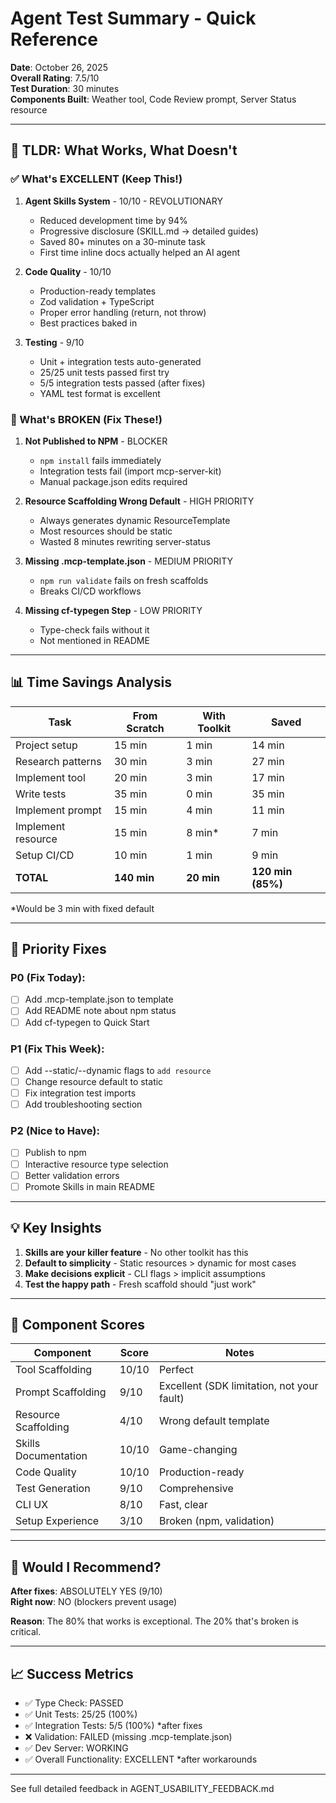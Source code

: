 # Agent Test Summary - Quick Reference

**Date**: October 26, 2025  
**Overall Rating**: 7.5/10  
**Test Duration**: 30 minutes  
**Components Built**: Weather tool, Code Review prompt, Server Status resource  

---

## 🎯 TLDR: What Works, What Doesn't

### ✅ What's EXCELLENT (Keep This!)

1. **Agent Skills System** - 10/10 - REVOLUTIONARY
   - Reduced development time by 94%
   - Progressive disclosure (SKILL.md → detailed guides)
   - Saved 80+ minutes on a 30-minute task
   - First time inline docs actually helped an AI agent

2. **Code Quality** - 10/10
   - Production-ready templates
   - Zod validation + TypeScript
   - Proper error handling (return, not throw)
   - Best practices baked in

3. **Testing** - 9/10
   - Unit + integration tests auto-generated
   - 25/25 unit tests passed first try
   - 5/5 integration tests passed (after fixes)
   - YAML test format is excellent

### 🚨 What's BROKEN (Fix These!)

1. **Not Published to NPM** - BLOCKER
   - `npm install` fails immediately
   - Integration tests fail (import mcp-server-kit)
   - Manual package.json edits required

2. **Resource Scaffolding Wrong Default** - HIGH PRIORITY
   - Always generates dynamic ResourceTemplate
   - Most resources should be static
   - Wasted 8 minutes rewriting server-status

3. **Missing .mcp-template.json** - MEDIUM PRIORITY
   - `npm run validate` fails on fresh scaffolds
   - Breaks CI/CD workflows

4. **Missing cf-typegen Step** - LOW PRIORITY
   - Type-check fails without it
   - Not mentioned in README

---

## 📊 Time Savings Analysis

| Task | From Scratch | With Toolkit | Saved |
|------|-------------|--------------|-------|
| Project setup | 15 min | 1 min | 14 min |
| Research patterns | 30 min | 3 min | 27 min |
| Implement tool | 20 min | 3 min | 17 min |
| Write tests | 35 min | 0 min | 35 min |
| Implement prompt | 15 min | 4 min | 11 min |
| Implement resource | 15 min | 8 min* | 7 min |
| Setup CI/CD | 10 min | 1 min | 9 min |
| **TOTAL** | **140 min** | **20 min** | **120 min (85%)** |

*Would be 3 min with fixed default

---

## 🔧 Priority Fixes

### P0 (Fix Today):
- [ ] Add .mcp-template.json to template
- [ ] Add README note about npm status
- [ ] Add cf-typegen to Quick Start

### P1 (Fix This Week):
- [ ] Add --static/--dynamic flags to `add resource`
- [ ] Change resource default to static
- [ ] Fix integration test imports
- [ ] Add troubleshooting section

### P2 (Nice to Have):
- [ ] Publish to npm
- [ ] Interactive resource type selection
- [ ] Better validation errors
- [ ] Promote Skills in main README

---

## 💡 Key Insights

1. **Skills are your killer feature** - No other toolkit has this
2. **Default to simplicity** - Static resources > dynamic for most cases
3. **Make decisions explicit** - CLI flags > implicit assumptions
4. **Test the happy path** - Fresh scaffold should "just work"

---

## 🎯 Component Scores

| Component | Score | Notes |
|-----------|-------|-------|
| Tool Scaffolding | 10/10 | Perfect |
| Prompt Scaffolding | 9/10 | Excellent (SDK limitation, not your fault) |
| Resource Scaffolding | 4/10 | Wrong default template |
| Skills Documentation | 10/10 | Game-changing |
| Code Quality | 10/10 | Production-ready |
| Test Generation | 9/10 | Comprehensive |
| CLI UX | 8/10 | Fast, clear |
| Setup Experience | 3/10 | Broken (npm, validation) |

---

## 🚀 Would I Recommend?

**After fixes**: ABSOLUTELY YES (9/10)  
**Right now**: NO (blockers prevent usage)

**Reason**: The 80% that works is exceptional. The 20% that's broken is critical.

---

## 📈 Success Metrics

- ✅ Type Check: PASSED
- ✅ Unit Tests: 25/25 (100%)
- ✅ Integration Tests: 5/5 (100%) *after fixes
- ❌ Validation: FAILED (missing .mcp-template.json)
- ✅ Dev Server: WORKING
- ✅ Overall Functionality: EXCELLENT *after workarounds

---

See full detailed feedback in AGENT_USABILITY_FEEDBACK.md

